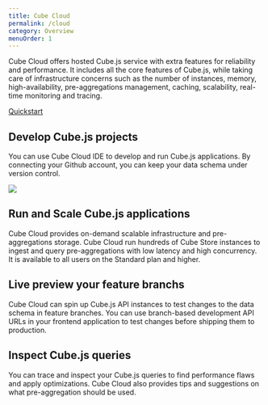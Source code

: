```yaml
---
title: Cube Cloud
permalink: /cloud
category: Overview
menuOrder: 1
---
```


Cube Cloud offers hosted Cube.js service with extra features for reliability and
performance. It includes all the core features of Cube.js, while taking care of
infrastructure concerns such as the number of instances, memory,
high-availability, pre-aggregations management, caching, scalability, real-time
monitoring and tracing.

[Quickstart](/cloud/quickstart)

## Develop Cube.js projects

You can use Cube Cloud IDE to develop and run Cube.js applications. By connecting your Github account, you can keep your data schema under version control.

![](https://raw.githubusercontent.com/statsbotco/cube.js/master/docs/content/Cube-Cloud/deploy-screenshot.png)

## Run and Scale Cube.js applications

Cube Cloud provides on-demand scalable infrastructure and pre-aggregations storage. Cube Cloud run hundreds of Cube Store instances to ingest and query pre-aggregations with low latency and high concurrency. It is available to all users on the Standard plan and higher.

## Live preview your feature branchs

Cube Cloud can spin up Cube.js API instances to test changes to the data schema
in feature branches. You can use branch-based development API URLs in your
frontend application to test changes before shipping them to production.


## Inspect Cube.js queries

You can trace and inspect your Cube.js queries to find performance flaws and
apply optimizations. Cube Cloud also provides tips and suggestions on what
pre-aggregation should be used.
